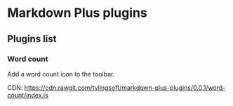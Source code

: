 # Markdown Plus plugins

## Plugins list

### Word count

Add a word count icon to the toolbar.

CDN: https://cdn.rawgit.com/tylingsoft/markdown-plus-plugins/0.0.1/word-count/index.js
